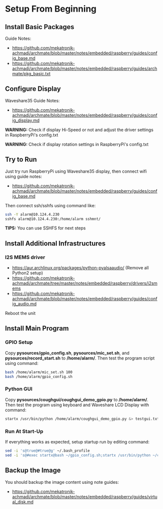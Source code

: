 # Setup From Beginning

## Install Basic Packages

Guide Notes:
- https://github.com/mekatronik-achmadi/archmate/blob/master/notes/embedded/raspberry/guides/config_base.md
- https://github.com/mekatronik-achmadi/archmate/blob/master/notes/embedded/raspberry/guides/archmate/pkg_basic.txt

## Configure Display

Waveshare35 Guide Notes:
- https://github.com/mekatronik-achmadi/archmate/blob/master/notes/embedded/raspberry/guides/config_display.md

**WARNING:** Check if display Hi-Speed or not and adjust the driver settings in RaspberryPi's config.txt

**WARNING:** Check if display rotation settings in RaspberryPi's config.txt

## Try to Run

Just try run RaspberryPi using Waveshare35 display, then connect wifi using guide notes:
- https://github.com/mekatronik-achmadi/archmate/blob/master/notes/embedded/raspberry/guides/config_base.md

Then connect ssh/sshfs using command like:

```sh
ssh -Y alarm@10.124.4.230
sshfs alarm@10.124.4.230:/home/alarm sshmnt/
```

**TIPS:** You can use SSHFS for next steps

## Install Additional Infrastructures

### I2S MEMS driver
- https://aur.archlinux.org/packages/python-pyalsaaudio/ (Remove all Python2 setup)
- https://github.com/mekatronik-achmadi/archmate/tree/master/notes/embedded/raspberry/drivers/i2smems
- https://github.com/mekatronik-achmadi/archmate/blob/master/notes/embedded/raspberry/guides/config_audio.md

Reboot the unit

## Install Main Program

### GPIO Setup

Copy **pysources/gpio_config.sh**,  **pysources/mic_set.sh**, and **pysources/record_start.sh** to **/home/alarm/**.
Then test the program script using command:

```sh
bash /home/alarm/mic_set.sh 100
bash /home/alarm/gpio_config.sh
```

### Python GUI

Copy **pysources/coughgui/coughgui_demo_gpio.py** to **/home/alarm/**.
Then test the program using keyboard and Waveshare LCD Display with command:

```sh
startx /usr/bin/python /home/alarm/coughgui_demo_gpio.py &> testgui.txt
```

### Run At Start-Up

If everything works as expected, setup startup run by editing command:

```sh
sed -i 's@true@#true@g' ~/.bash_profile
sed -i 's@#exec startx@bash ~/gpio_config.sh;startx /usr/bin/python ~/coughgui_demo_gpio.py@g' ~/.bash_profile
```

## Backup the Image

You should backup the image content using note guides:
- https://github.com/mekatronik-achmadi/archmate/blob/master/notes/embedded/raspberry/guides/virtual_disk.md

